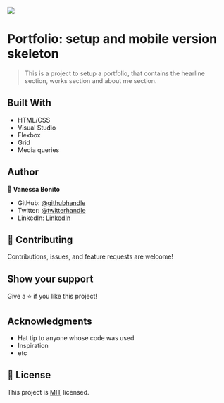 ![](https://img.shields.io/badge/Microverse-blueviolet)

# Portfolio: setup and mobile version skeleton

> This is a project to setup a portfolio, that contains the hearline
section, works section and about me section.


## Built With

- HTML/CSS
- Visual Studio
- Flexbox
- Grid
- Media queries

## Author

👤 **Vanessa Bonito**

- GitHub: [@githubhandle](https://github.com/VaneCode)
- Twitter: [@twitterhandle](https://twitter.com/BonitoNarvaez)
- LinkedIn: [LinkedIn](https://www.linkedin.com/in/vanessa-bonito-narv%C3%A1ez-6681941b5/)

## 🤝 Contributing

Contributions, issues, and feature requests are welcome!

## Show your support

Give a ⭐️ if you like this project!

## Acknowledgments

- Hat tip to anyone whose code was used
- Inspiration
- etc

## 📝 License

This project is [MIT](LICENSE.md) licensed.
